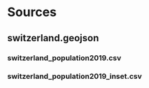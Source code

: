 # Sources

## switzerland.geojson



### switzerland_population2019.csv



### switzerland_population2019_inset.csv



